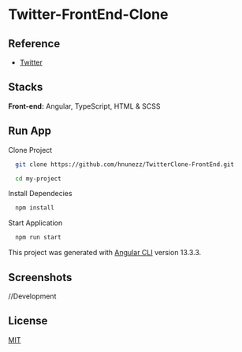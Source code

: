 
# Twitter-FrontEnd-Clone

## Reference

 - [Twitter](https://twitter.com/home?lang=pt)

## Stacks

**Front-end:** Angular, TypeScript, HTML & SCSS


## Run App

Clone Project

```bash
  git clone https://github.com/hnunezz/TwitterClone-FrontEnd.git
```

```bash
  cd my-project
```

Install Dependecies

```bash
  npm install
```

Start Application

```bash
  npm run start
```

This project was generated with [Angular CLI](https://github.com/angular/angular-cli) version 13.3.3.

## Screenshots

//Development


## License

[MIT](https://choosealicense.com/licenses/mit/)


